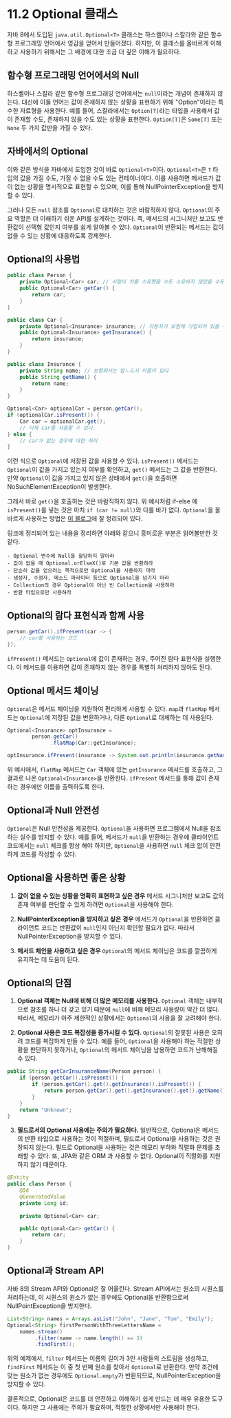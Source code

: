 # 11.2 Optional 클래스

자바 8에서 도입된 `java.util.Optional<T>` 클래스는 하스켈이나 스칼라와 같은 함수형 프로그래밍 언어에서 영감을 얻어서 만들어졌다. 하지만, 이 클래스를 올바르게 이해하고 사용하기 위해서는 그 배경에 대한 조금 더 깊은 이해가 필요하다. 

## 함수형 프로그래밍 언어에서의 Null

하스켈이나 스칼라 같은 함수형 프로그래밍 언어에서는 `null`이라는 개념이 존재하지 않는다. 대신에 이들 언어는 값이 존재하지 않는 상황을 표현하기 위해 "Option"이라는 특수한 자료형을 사용한다. 예를 들어, 스칼라에서는 `Option[T]`라는 타입을 사용해서 값이 존재할 수도, 존재하지 않을 수도 있는 상황을 표현한다. `Option[T]`은 `Some[T]` 또는 `None` 두 가지 값만을 가질 수 있다.

## 자바에서의 Optional

이와 같은 방식을 자바에서 도입한 것이 바로 `Optional<T>`이다. `Optional<T>`은 `T` 타입의 값을 가질 수도, 가질 수 없을 수도 있는 컨테이너이다. 이를 사용하면 메서드가 값이 없는 상황을 명시적으로 표현할 수 있으며, 이를 통해 NullPointerException을 방지할 수 있다.

그러나 모든 `null` 참조를 `Optional`로 대치하는 것은 바람직하지 않다. `Optional`의 주요 역할은 더 이해하기 쉬운 API를 설계하는 것이다. 즉, 메서드의 시그니처만 보고도 반환값이 선택형 값인지 여부를 쉽게 알아볼 수 있다. `Optional`이 반환되는 메서드는 값이 없을 수 있는 상황에 대응하도록 강제한다.

## Optional의 사용법

```java
public class Person {
	private Optional<Car> car; // 사람이 차를 소유했을 수도 소유하지 않았을 수도 있으므로 Optional 정의
	public Optional<Car> getCar() {
		return car;
	}
}

public class Car {
	private Optional<Insurance> insurance; // 자동차가 보험에 가입되어 있을 수도, 가입되어 있지 않았을 수도 있으므로 Optional 정의 
	public Optional<Insurance> getInsurance() {
		return insurance;
	}
}

public class Insurance {
	private String name; // 보험회사는 밥ㄴ드시 이름이 있다
	public String getName() {
		return name;
	}
}
```

```java
Optional<Car> optionalCar = person.getCar();
if (optionalCar.isPresent()) {
	Car car = optionalCar.get();
	// 이제 car를 사용할 수 있다.
} else {
	// car가 없는 경우에 대한 처리
}
```
이런 식으로 `Optional`에 저장된 값을 사용할 수 있다. `isPresent()` 메서드는 `Optional`이 값을 가지고 있는지 여부를 확인하고, `get()` 메서드는 그 값을 반환한다. 만약 `Optional`이 값을 가지고 있지 않은 상태에서 `get()`을 호출하면 NoSuchElementException이 발생한다.

그래서 바로 `get()`을 호출하는 것은 바람직하지 않다. 위 예시처럼 if-else 에 `isPresent()`를 넣는 것은 마치 `if (car != null)`와 다를 바가 없다. `Optional`을 올바르게 사용하는 방법은 [이 블로그](https://mangkyu.tistory.com/203)에 잘 정리되어 있다.

링크에 정리되어 있는 내용을 정리하면 아래와 같으니 흥미로운 부분은 읽어볼만한 것 같다.

```
- Optional 변수에 Null을 할당하지 말아라
- 값이 없을 때 Optional.orElseX()로 기본 값을 반환하라
- 단순히 값을 얻으려는 목적으로만 Optional을 사용하지 마라
- 생성자, 수정자, 메소드 파라미터 등으로 Optional을 넘기지 마라
- Collection의 경우 Optional이 아닌 빈 Collection을 사용하라
- 반환 타입으로만 사용하라
```

## Optional의 람다 표현식과 함께 사용

```java
person.getCar().ifPresent(car -> {
	// car를 사용하는 코드
});
```
`ifPresent()` 메서드는 `Optional`에 값이 존재하는 경우, 주어진 람다 표현식을 실행한다. 이 메서드를 이용하면 값이 존재하지 않는 경우를 특별히 처리하지 않아도 된다.

## Optional 메서드 체이닝

`Optional`은 메서드 체이닝을 지원하여 편리하게 사용할 수 있다. `map`과 `flatMap` 메서드는 `Optional`에 저장된 값을 변환하거나, 다른 `Optional`로 대체하는 데 사용된다.

```java
Optional<Insurance> optInsurance =
        person.getCar()
              .flatMap(Car::getInsurance);

optInsurance.ifPresent(insurance -> System.out.println(insurance.getName()));
```

위 예시에서, `flatMap` 메서드는 `Car` 객체에 있는 `getInsurance` 메서드를 호출하고, 그 결과로 나온 `Optional<Insurance>`을 반환한다. `ifPresent` 메서드를 통해 값이 존재하는 경우에만 이름을 출력하도록 한다.

## Optional과 Null 안전성

`Optional`은 Null 안전성을 제공한다. `Optional`을 사용하면 프로그램에서 Null을 참조하는 실수를 방지할 수 있다. 예를 들어, 메서드가 `null`을 반환하는 경우에 클라이언트 코드에서는 `null` 체크를 항상 해야 하지만, `Optional`을 사용하면 `null` 체크 없이 안전하게 코드를 작성할 수 있다. 

## Optional을 사용하면 좋은 상황

1. **값이 없을 수 있는 상황을 명확히 표현하고 싶은 경우** 메서드 시그니처만 보고도 값의 존재 여부를 판단할 수 있게 하려면 `Optional`을 사용해야 한다.

2. **NullPointerException을 방지하고 싶은 경우** 메서드가 `Optional`을 반환하면 클라이언트 코드는 반환값이 `null`인지 아닌지 확인할 필요가 없다. 따라서 NullPointerException을 방지할 수 있다.

3. **메서드 체인을 사용하고 싶은 경우** `Optional`의 메서드 체이닝은 코드를 깔끔하게 유지하는 데 도움이 된다.

## Optional의 단점

1. **Optional 객체는 Null에 비해 더 많은 메모리를 사용한다.** `Optional` 객체는 내부적으로 참조를 하나 더 갖고 있기 때문에 `null`에 비해 메모리 사용량이 약간 더 많다. 따라서, 메모리가 아주 제한적인 상황에서는 `Optional`의 사용을 잘 고려해야 한다.

2. **Optional 사용은 코드 복잡성을 증가시킬 수 있다.** `Optional`의 잘못된 사용은 오히려 코드를 복잡하게 만들 수 있다. 예를 들어, `Optional`을 사용해야 하는 적절한 상황을 판단하지 못하거나, `Optional`의 메서드 체이닝을 남용하면 코드가 난해해질 수 있다. 

```java
public String getCarInsuranceName(Person person) {
    if (person.getCar().isPresent()) {
        if (person.getCar().get().getInsurance().isPresent()) {
            return person.getCar().get().getInsurance().get().getName();
        }
    }
    return "Unknown";
}

```

3. **필드로서의 Optional 사용에는 주의가 필요하다.** 일반적으로, Optional은 메서드의 반환 타입으로 사용하는 것이 적절하며, 필드로서 Optional을 사용하는 것은 권장되지 않는다. 필드로 Optional을 사용하는 것은 메모리 부하와 직렬화 문제를 초래할 수 있다. 또, JPA와 같은 ORM 과 사용할 수 없다. Optional이 직렬화를 지원하지 않기 때문이다.

```java
@Entity
public class Person {
    @Id
    @GeneratedValue
    private Long id;
    
    private Optional<Car> car; 

    public Optional<Car> getCar() {
        return car;
    }
}
```


## Optional과 Stream API

자바 8의 Stream API와 Optional은 잘 어울린다. Stream API에서는 원소의 시퀀스를 처리하는데, 이 시퀀스의 원소가 없는 경우에도 Optional을 반환함으로써 NullPointException을 방지한다.

```java
List<String> names = Arrays.asList("John", "Jane", "Tom", "Emily");
Optional<String> firstPersonWithThreeLettersName = 
    names.stream()
         .filter(name -> name.length() == 3)
         .findFirst();
```

위의 예제에서, `filter` 메서드는 이름의 길이가 3인 사람들의 스트림을 생성하고, `findFirst` 메서드는 이 중 첫 번째 원소를 찾아서 `Optional`로 반환한다. 만약 조건에 맞는 원소가 없는 경우에도 `Optional.empty`가 반환되므로, NullPointerException을 방지할 수 있다.

결론적으로, Optional은 코드를 더 안전하고 이해하기 쉽게 만드는 데 매우 유용한 도구이다. 하지만 그 사용에는 주의가 필요하며, 적절한 상황에서만 사용해야 한다.

